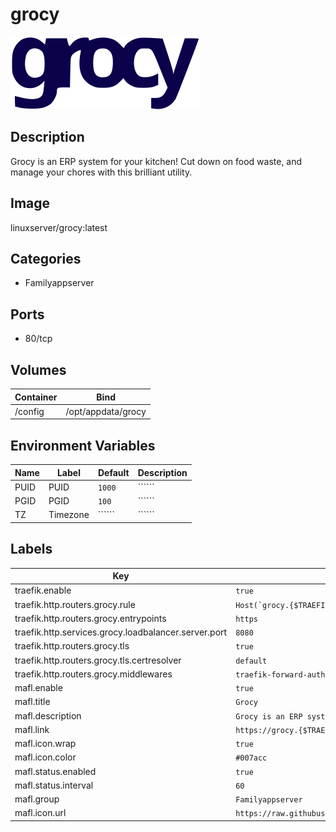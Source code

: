 # grocy

![Logo](images/grocy.png)

## Description
Grocy is an ERP system for your kitchen! Cut down on food waste, and manage your chores with this brilliant utility.

## Image
linuxserver/grocy:latest

## Categories
- Familyappserver

## Ports
- 80/tcp

## Volumes
| Container | Bind |
|-----------|------|
| /config | /opt/appdata/grocy |

## Environment Variables
| Name | Label | Default | Description |
|------|-------|---------|-------------|
| PUID | PUID | ```1000``` | `````` |
| PGID | PGID | ```100``` | `````` |
| TZ | Timezone | `````` | `````` |

## Labels
| Key | Value |
|-----|-------|
| traefik.enable | ```true``` |
| traefik.http.routers.grocy.rule | ```Host(`grocy.{$TRAEFIK_INGRESS_DOMAIN}`)``` |
| traefik.http.routers.grocy.entrypoints | ```https``` |
| traefik.http.services.grocy.loadbalancer.server.port | ```8080``` |
| traefik.http.routers.grocy.tls | ```true``` |
| traefik.http.routers.grocy.tls.certresolver | ```default``` |
| traefik.http.routers.grocy.middlewares | ```traefik-forward-auth``` |
| mafl.enable | ```true``` |
| mafl.title | ```Grocy``` |
| mafl.description | ```Grocy is an ERP system for your kitchen!``` |
| mafl.link | ```https://grocy.{$TRAEFIK_INGRESS_DOMAIN}``` |
| mafl.icon.wrap | ```true``` |
| mafl.icon.color | ```#007acc``` |
| mafl.status.enabled | ```true``` |
| mafl.status.interval | ```60``` |
| mafl.group | ```Familyappserver``` |
| mafl.icon.url | ```https://raw.githubusercontent.com/Qballjos/portainer_templates/master/Images/grocy_logo.png``` |

